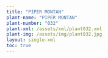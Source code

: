```yaml
---
title: "PIPER MONTAN"
plant-name: "PIPER MONTAN"
plant-number: "032"
plant-xml: /assets/xml/plant032.xml
plant-img: /assets/img/plant032.jpg
layout: single-xml
toc: true
---
```

